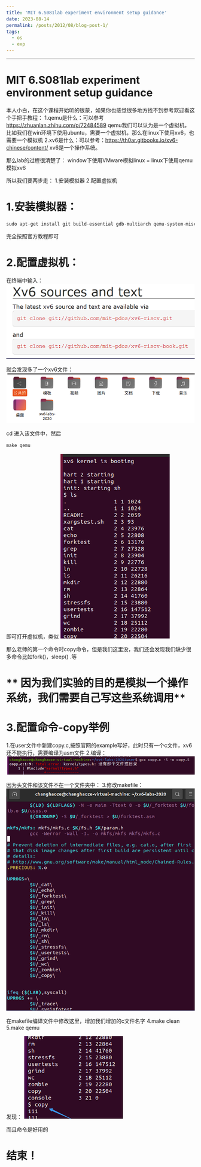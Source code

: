 ```yaml
---
title: 'MIT 6.S081lab experiment environment setup guidance'
date: 2023-08-14
permalink: /posts/2012/08/blog-post-1/
tags:
  - os
  - exp
---
```

------
# MIT 6.S081lab experiment environment setup guidance
本人小白，在这个课程开始听的很蒙，如果你也感觉很多地方找不到参考欢迎看这个手把手教程：
1.qemu是什么：可以参考 https://zhuanlan.zhihu.com/p/72484589
qemu我们可以认为是一个虚拟机，比如我们在win环境下使用ubuntu，需要一个虚拟机，那么在linux下使用xv6，也需要一个模拟机
2.xv6是什么：可以参考：https://th0ar.gitbooks.io/xv6-chinese/content/
xv6是一个操作系统。

那么lab的过程很清楚了：
window下使用VMware模拟linux = linux下使用qemu模拟xv6

所以我们要两步走：
1.安装模拟器 2.配置虚拟机
# 1.安装模拟器：

```cpp
sudo apt-get install git build-essential gdb-multiarch qemu-system-misc gcc-riscv64-linux-gnu binutils-riscv64-linux-gnu 
```
完全按照官方教程即可

# 2.配置虚拟机：
在终端中输入：
![image](../post_imgs/xv6sourceandtext.png)

就会发现多了一个xv6文件：
![image](../post_imgs/xv6infile.png)

cd 进入该文件中，然后

```cpp
make qemu
```
即可打开虚拟机，类似
![image](../post_imgs/xv63.png)

那么老师的第一个命令时copy命令，但是我们这里没，我们还会发现我们缺少很多命令比如fork()，sleep() .等

# ** 因为我们实验的目的是模拟一个操作系统，我们需要自己写这些系统调用**
# 3.配置命令-copy举例
1.在user文件中新建copy.c,按照官网的example写好，此时只有一个c文件，xv6还不能执行，需要编译为asm文件
2.编译：
![image](../post_imgs/xv64.png)

因为头文件和该文件不在一个文件夹中：
3.修改makefile：
![image](../post_imgs/xv65.png)

在makefile编译文件中修改这里，增加我们增加的c文件名字
4.make clean
5.make qemu

发现：
![image](../post_imgs/xv66.png)

而且命令是好用的
# 结束！



